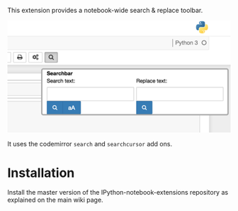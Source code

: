 This extension provides a notebook-wide search & replace toolbar.

![before](icon.png)

It uses the codemirror `search` and `searchcursor` add ons.  


Installation
============
Install the master version of the IPython-notebook-extensions repository as explained on the main wiki page.
